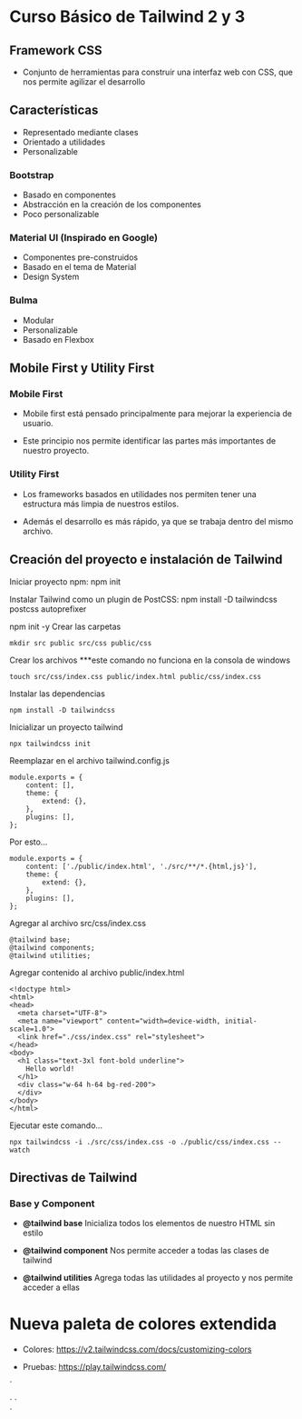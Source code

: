 # Curso Básico de Tailwind 2 y 3

## Framework CSS
- Conjunto de herramientas para construir una interfaz web con CSS, que nos permite agilizar el desarrollo

## Características
- Representado mediante clases
- Orientado a utilidades
- Personalizable

### Bootstrap
- Basado en componentes
- Abstracción en la creación de los componentes
- Poco personalizable

### Material UI (Inspirado en Google)
- Componentes pre-construidos
- Basado en el tema de Material
- Design System

### Bulma
- Modular
- Personalizable
- Basado en Flexbox

## Mobile First y Utility First

### Mobile First
- Mobile first está pensado principalmente para mejorar la experiencia de usuario.

- Este principio nos permite identificar las partes más importantes de nuestro proyecto.

### Utility First
- Los frameworks basados en utilidades nos permiten tener una estructura más limpia de nuestros estilos.

- Además el desarrollo es más rápido, ya que se trabaja dentro del mismo archivo.

## Creación del proyecto e instalación de Tailwind

Iniciar proyecto npm: npm init

Instalar Tailwind como un plugin de PostCSS: npm install -D tailwindcss postcss autoprefixer

 npm init -y
Crear las carpetas

    mkdir src public src/css public/css
Crear los archivos ***este comando no funciona en la consola de windows

    touch src/css/index.css public/index.html public/css/index.css
Instalar las dependencias

    npm install -D tailwindcss
Inicializar un proyecto tailwind

    npx tailwindcss init
Reemplazar en el archivo tailwind.config.js

    module.exports = {
        content: [],
        theme: {
            extend: {},
        },
        plugins: [],
    };
Por esto…

    module.exports = {
        content: ['./public/index.html', './src/**/*.{html,js}'],
        theme: {
            extend: {},
        },
        plugins: [],
    };
Agregar al archivo src/css/index.css

    @tailwind base;
    @tailwind components;
    @tailwind utilities;
Agregar contenido al archivo public/index.html

    <!doctype html>
    <html>
    <head>
      <meta charset="UTF-8">
      <meta name="viewport" content="width=device-width, initial-scale=1.0">
      <link href="./css/index.css" rel="stylesheet">
    </head>
    <body>
      <h1 class="text-3xl font-bold underline">
        Hello world!
      </h1>
      <div class="w-64 h-64 bg-red-200">
      </div>
    </body>
    </html>
Ejecutar este comando…

    npx tailwindcss -i ./src/css/index.css -o ./public/css/index.css --watch

## Directivas de Tailwind
### Base y Component
- **@tailwind base**
Inicializa todos los elementos de nuestro HTML sin estilo

- **@tailwind component**
Nos permite acceder a todas las clases de tailwind

- **@tailwind utilities**
Agrega todas las utilidades al proyecto y nos permite acceder a ellas

# Nueva paleta de colores extendida

- Colores: https://v2.tailwindcss.com/docs/customizing-colors

- Pruebas: https://play.tailwindcss.com/

´<div class="w-64 h-64 bg-blue-600"></div>´
´<div class="w-32 h-96 bg-red-500"></div>´
